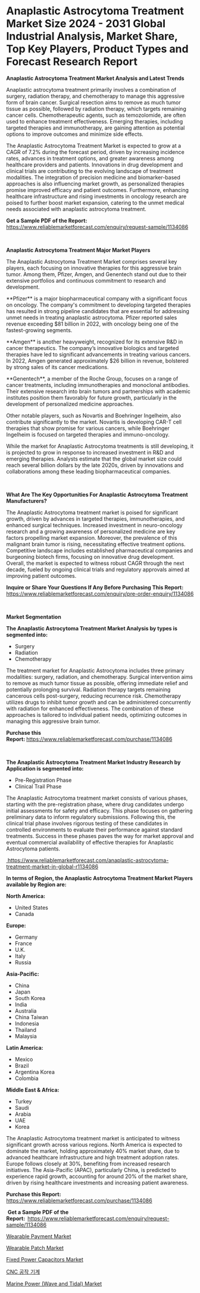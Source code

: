 <p><h1>Anaplastic Astrocytoma Treatment Market Size 2024 - 2031 Global Industrial Analysis, Market Share, Top Key Players, Product Types and Forecast Research Report</h1></p><p><strong>Anaplastic Astrocytoma Treatment Market Analysis and Latest Trends</strong></p>
<p><p>Anaplastic astrocytoma treatment primarily involves a combination of surgery, radiation therapy, and chemotherapy to manage this aggressive form of brain cancer. Surgical resection aims to remove as much tumor tissue as possible, followed by radiation therapy, which targets remaining cancer cells. Chemotherapeutic agents, such as temozolomide, are often used to enhance treatment effectiveness. Emerging therapies, including targeted therapies and immunotherapy, are gaining attention as potential options to improve outcomes and minimize side effects.</p><p>The Anaplastic Astrocytoma Treatment Market is expected to grow at a CAGR of 7.2% during the forecast period, driven by increasing incidence rates, advances in treatment options, and greater awareness among healthcare providers and patients. Innovations in drug development and clinical trials are contributing to the evolving landscape of treatment modalities. The integration of precision medicine and biomarker-based approaches is also influencing market growth, as personalized therapies promise improved efficacy and patient outcomes. Furthermore, enhancing healthcare infrastructure and rising investments in oncology research are poised to further boost market expansion, catering to the unmet medical needs associated with anaplastic astrocytoma treatment.</p></p>
<p><strong>Get a Sample PDF of the Report:&nbsp;</strong> <a href="https://www.reliablemarketforecast.com/enquiry/request-sample/1134086?utm_campaign=1080&utm_medium=2&utm_source=Github&utm_content=ia&utm_term=08102024&utm_id=anaplastic-astrocytoma-treatment">https://www.reliablemarketforecast.com/enquiry/request-sample/1134086</a></p>
<p>&nbsp;</p>
<p><strong>Anaplastic Astrocytoma Treatment Major Market Players</strong></p>
<p><p>The Anaplastic Astrocytoma Treatment Market comprises several key players, each focusing on innovative therapies for this aggressive brain tumor. Among them, Pfizer, Amgen, and Genentech stand out due to their extensive portfolios and continuous commitment to research and development.</p><p>**Pfizer** is a major biopharmaceutical company with a significant focus on oncology. The company's commitment to developing targeted therapies has resulted in strong pipeline candidates that are essential for addressing unmet needs in treating anaplastic astrocytoma. Pfizer reported sales revenue exceeding $81 billion in 2022, with oncology being one of the fastest-growing segments.</p><p>**Amgen** is another heavyweight, recognized for its extensive R&D in cancer therapeutics. The company’s innovative biologics and targeted therapies have led to significant advancements in treating various cancers. In 2022, Amgen generated approximately $26 billion in revenue, bolstered by strong sales of its cancer medications.</p><p>**Genentech**, a member of the Roche Group, focuses on a range of cancer treatments, including immunotherapies and monoclonal antibodies. Their extensive research into brain tumors and partnerships with academic institutes position them favorably for future growth, particularly in the development of personalized medicine approaches.</p><p>Other notable players, such as Novartis and Boehringer Ingelheim, also contribute significantly to the market. Novartis is developing CAR-T cell therapies that show promise for various cancers, while Boehringer Ingelheim is focused on targeted therapies and immuno-oncology.</p><p>While the market for Anaplastic Astrocytoma treatments is still developing, it is projected to grow in response to increased investment in R&D and emerging therapies. Analysts estimate that the global market size could reach several billion dollars by the late 2020s, driven by innovations and collaborations among these leading biopharmaceutical companies.</p></p>
<p>&nbsp;</p>
<p><strong>What Are The Key Opportunities For Anaplastic Astrocytoma Treatment Manufacturers?</strong></p>
<p><p>The Anaplastic Astrocytoma treatment market is poised for significant growth, driven by advances in targeted therapies, immunotherapies, and enhanced surgical techniques. Increased investment in neuro-oncology research and a growing awareness of personalized medicine are key factors propelling market expansion. Moreover, the prevalence of this malignant brain tumor is rising, necessitating effective treatment options. Competitive landscape includes established pharmaceutical companies and burgeoning biotech firms, focusing on innovative drug development. Overall, the market is expected to witness robust CAGR through the next decade, fueled by ongoing clinical trials and regulatory approvals aimed at improving patient outcomes.</p></p>
<p><strong>Inquire or Share Your Questions If Any Before Purchasing This Report:</strong> <a href="https://www.reliablemarketforecast.com/enquiry/pre-order-enquiry/1134086?utm_campaign=1080&utm_medium=2&utm_source=Github&utm_content=ia&utm_term=08102024&utm_id=anaplastic-astrocytoma-treatment">https://www.reliablemarketforecast.com/enquiry/pre-order-enquiry/1134086</a></p>
<p>&nbsp;</p>
<p><strong>Market Segmentation</strong></p>
<p><strong>The Anaplastic Astrocytoma Treatment Market Analysis by types is segmented into:</strong></p>
<p><ul><li>Surgery</li><li>Radiation</li><li>Chemotherapy</li></ul></p>
<p><p>The treatment market for Anaplastic Astrocytoma includes three primary modalities: surgery, radiation, and chemotherapy. Surgical intervention aims to remove as much tumor tissue as possible, offering immediate relief and potentially prolonging survival. Radiation therapy targets remaining cancerous cells post-surgery, reducing recurrence risk. Chemotherapy utilizes drugs to inhibit tumor growth and can be administered concurrently with radiation for enhanced effectiveness. The combination of these approaches is tailored to individual patient needs, optimizing outcomes in managing this aggressive brain tumor.</p></p>
<p><strong>Purchase this Report:&nbsp;</strong><a href="https://www.reliablemarketforecast.com/purchase/1134086?utm_campaign=1080&utm_medium=2&utm_source=Github&utm_content=ia&utm_term=08102024&utm_id=anaplastic-astrocytoma-treatment">https://www.reliablemarketforecast.com/purchase/1134086</a></p>
<p>&nbsp;</p>
<p><strong>The Anaplastic Astrocytoma Treatment Market Industry Research by Application is segmented into:</strong></p>
<p><ul><li>Pre-Registration Phase</li><li>Clinical Trail Phase</li></ul></p>
<p><p>The Anaplastic Astrocytoma treatment market consists of various phases, starting with the pre-registration phase, where drug candidates undergo initial assessments for safety and efficacy. This phase focuses on gathering preliminary data to inform regulatory submissions. Following this, the clinical trial phase involves rigorous testing of these candidates in controlled environments to evaluate their performance against standard treatments. Success in these phases paves the way for market approval and eventual commercial availability of effective therapies for Anaplastic Astrocytoma patients.</p></p>
<p><a href="https://www.reliablemarketforecast.com/anaplastic-astrocytoma-treatment-market-in-global-r1134086?utm_campaign=1080&utm_medium=2&utm_source=Github&utm_content=ia&utm_term=08102024&utm_id=anaplastic-astrocytoma-treatment">&nbsp;https://www.reliablemarketforecast.com/anaplastic-astrocytoma-treatment-market-in-global-r1134086</a></p>
<p><strong>In terms of Region, the Anaplastic Astrocytoma Treatment Market Players available by Region are:</strong></p>
<p>
    <p> <strong> North America: </strong>
        <ul>
            <li>United States</li>
            <li>Canada</li>
        </ul>
        </p> 
    <p> <strong> Europe: </strong>
        <ul>
            <li>Germany</li>
            <li>France</li>
            <li>U.K.</li>
            <li>Italy</li>
            <li>Russia</li>
        </ul>
        </p> 
    <p> <strong> Asia-Pacific: </strong>
        <ul>
            <li>China</li>
            <li>Japan</li>
            <li>South Korea</li>
            <li>India</li>
            <li>Australia</li>
            <li>China Taiwan</li>
            <li>Indonesia</li>
            <li>Thailand</li>
            <li>Malaysia</li>
        </ul>
        </p> 
    <p> <strong> Latin America: </strong>
        <ul>
            <li>Mexico</li>
            <li>Brazil</li>
            <li>Argentina Korea</li>
            <li>Colombia</li>
        </ul>
        </p> 
    <p> <strong> Middle East & Africa: </strong>
        <ul>
            <li>Turkey</li>
            <li>Saudi</li>
            <li>Arabia</li>
            <li>UAE</li>
            <li>Korea</li>
        </ul>
    </p>
    </p>
<p><p>The Anaplastic Astrocytoma treatment market is anticipated to witness significant growth across various regions. North America is expected to dominate the market, holding approximately 40% market share, due to advanced healthcare infrastructure and high treatment adoption rates. Europe follows closely at 30%, benefiting from increased research initiatives. The Asia-Pacific (APAC), particularly China, is predicted to experience rapid growth, accounting for around 20% of the market share, driven by rising healthcare investments and increasing patient awareness.</p></p>
<p><strong>Purchase this Report: </strong><a href="https://www.reliablemarketforecast.com/purchase/1134086?utm_campaign=1080&utm_medium=2&utm_source=Github&utm_content=ia&utm_term=08102024&utm_id=anaplastic-astrocytoma-treatment">https://www.reliablemarketforecast.com/purchase/1134086</a></p>
<p>&nbsp;<strong>Get a Sample PDF of the Report:&nbsp;&nbsp;</strong><a href="https://www.reliablemarketforecast.com/enquiry/request-sample/1134086?utm_campaign=1080&utm_medium=2&utm_source=Github&utm_content=ia&utm_term=08102024&utm_id=anaplastic-astrocytoma-treatment">https://www.reliablemarketforecast.com/enquiry/request-sample/1134086</a></p>
<p><strong></strong></p>
<p><p><a href="https://www.linkedin.com/pulse/wearable-payment-market-revolution-2024-2031-trends-shaping-0l5he?utm_campaign=1080&utm_medium=2&utm_source=Github&utm_content=ia&utm_term=08102024&utm_id=anaplastic-astrocytoma-treatment">Wearable Payment Market</a></p><p><a href="https://www.linkedin.com/pulse/key-drivers-wearable-patch-market-trends-future-outlook-2024-2031-rtxee?utm_campaign=1080&utm_medium=2&utm_source=Github&utm_content=ia&utm_term=08102024&utm_id=anaplastic-astrocytoma-treatment">Wearable Patch Market</a></p><p><a href="https://issuu.com/reportprime-2/docs/fixed-power-capacitors-market-size-_d70e68d5e322ec?utm_campaign=1080&utm_medium=2&utm_source=Github&utm_content=ia&utm_term=08102024&utm_id=anaplastic-astrocytoma-treatment">Fixed Power Capacitors Market</a></p><p><a href="https://github.com/sougarounis/Market-Research-Report-List-6/blob/main/142337417222.md?utm_campaign=1080&utm_medium=2&utm_source=Github&utm_content=ia&utm_term=08102024&utm_id=anaplastic-astrocytoma-treatment">CNC 공작 기계</a></p><p><a href="https://issuu.com/reportprime-2/docs/marine-power-wave-and-tidal-market-_7cef5ea6179685?utm_campaign=1080&utm_medium=2&utm_source=Github&utm_content=ia&utm_term=08102024&utm_id=anaplastic-astrocytoma-treatment">Marine Power (Wave and Tidal) Market</a></p></p>